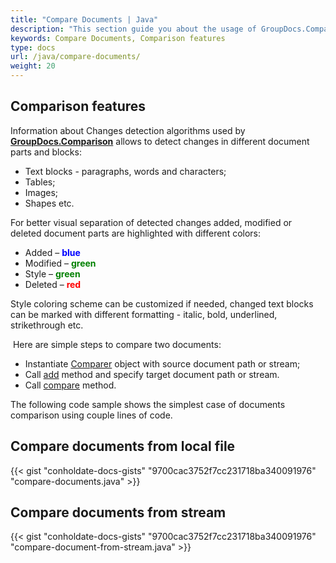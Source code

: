 ```yaml
---
title: "Compare Documents | Java"
description: "This section guide you about the usage of GroupDocs.Comparison API which is a part of Conholdate.Total for Java. The article below shows that how you can simply compare documents."
keywords: Compare Documents, Comparison features 
type: docs
url: /java/compare-documents/
weight: 20
---
```

## Comparison features

Information about Changes detection algorithms used by **[GroupDocs.Comparison](https://products.groupdocs.com/comparison/java)** allows to detect changes in different document parts and blocks:

*   Text blocks - paragraphs, words and characters;  
*   Tables;
*   Images;
*   Shapes etc.
    
For better visual separation of detected changes added, modified or deleted document parts are highlighted with different colors:

*   Added – <font color="blue">**blue** </font>
*   Modified – <font color="green">**green**</font>
*   Style – <font color="green">**green**</font>
*   Deleted – <font color="red">**red**</font>

Style coloring scheme can be customized if needed, changed text blocks can be marked with different formatting - italic, bold, underlined, strikethrough etc.

 Here are simple steps to compare two documents:
*   Instantiate [Comparer](https://apireference.groupdocs.com/comparison/java/com.groupdocs.comparison/Comparer) object with source document path or stream;
*   Call [add](https://apireference.groupdocs.com/comparison/java/com.groupdocs.comparison/Comparer#add(java.lang.String)) method and specify target document path or stream.
*   Call [compare](https://apireference.groupdocs.com/comparison/java/com.groupdocs.comparison/Comparer#compare(java.lang.String)) method.

The following code sample shows the simplest case of documents comparison using couple lines of code.

## Compare documents from local file

{{< gist "conholdate-docs-gists" "9700cac3752f7cc231718ba340091976" "compare-documents.java" >}}




## Compare documents from stream

{{< gist "conholdate-docs-gists" "9700cac3752f7cc231718ba340091976" "compare-document-from-stream.java" >}}




